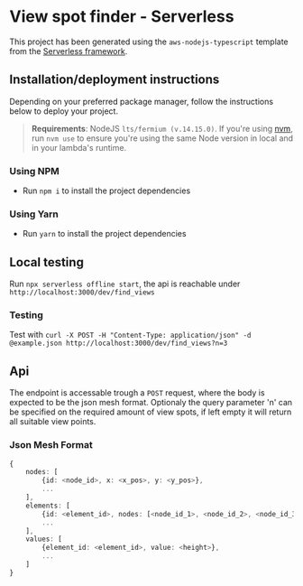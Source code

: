 # View spot finder - Serverless 

This project has been generated using the `aws-nodejs-typescript` template from the [Serverless framework](https://www.serverless.com/).

## Installation/deployment instructions

Depending on your preferred package manager, follow the instructions below to deploy your project.

> **Requirements**: NodeJS `lts/fermium (v.14.15.0)`. If you're using [nvm](https://github.com/nvm-sh/nvm), run `nvm use` to ensure you're using the same Node version in local and in your lambda's runtime.

### Using NPM

- Run `npm i` to install the project dependencies

### Using Yarn

- Run `yarn` to install the project dependencies

## Local testing
Run `npx serverless offline start`, the api is reachable under `http://localhost:3000/dev/find_views`

### Testing
Test with `curl -X POST -H "Content-Type: application/json" -d @example.json http://localhost:3000/dev/find_views?n=3`

## Api
The endpoint is accessable trough a `POST` request, where the body is expected to be the json mesh format.
Optionaly the query parameter 'n' can be specified on the required amount of view spots, if left empty it will return all suitable view points.

### Json Mesh Format
```ts
{
    nodes: [
        {id: <node_id>, x: <x_pos>, y: <y_pos>},
        ...
    ],
    elements: [
        {id: <element_id>, nodes: [<node_id_1>, <node_id_2>, <node_id_3>]},
        ...
    ],
    values: [
        {element_id: <element_id>, value: <height>},
        ...
    ]
}
```
